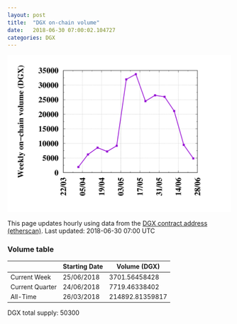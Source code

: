 ```yaml
---
layout: post
title:  "DGX on-chain volume"
date:   2018-06-30 07:00:02.104727
categories: DGX
---
```


![DGX volume graph](dgxvolume_scripts/out.png)


This page updates hourly using data from the [DGX contract address (etherscan)](https://etherscan.io/token/0x4f3afec4e5a3f2a6a1a411def7d7dfe50ee057bf). Last updated:
2018-06-30 07:00 UTC

### Volume table

| | Starting Date | Volume (DGX) 
--- | --- | ---
Current Week |25/06/2018|3701.56458428
Current Quarter |24/06/2018|7719.46338402
All-Time |26/03/2018|214892.81359817

DGX total supply: 50300
